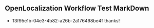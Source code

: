 ## OpenLocalization Workflow Test MarkDown
* 13f95e1b-04e3-4b82-a26b-2a176498be4f thanks!

<!--HONumber=Sep16_HO1-->


